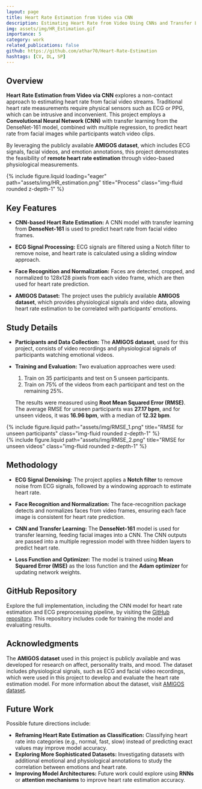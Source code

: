 ```yaml
---
layout: page
title: Heart Rate Estimation from Video via CNN
description: Estimating Heart Rate from Video Using CNNs and Transfer Learning
img: assets/img/HR_Estimation.gif
importance: 5
category: work
related_publications: false
github: https://github.com/athar70/Heart-Rate-Estimation
hashtags: [CV, DL, SP]
---
```


## Overview

**Heart Rate Estimation from Video via CNN** explores a non-contact approach to estimating heart rate from facial video streams. Traditional heart rate measurements require physical sensors such as ECG or PPG, which can be intrusive and inconvenient. This project employs a **Convolutional Neural Network (CNN)** with transfer learning from the DenseNet-161 model, combined with multiple regression, to predict heart rate from facial images while participants watch video clips.

By leveraging the publicly available **AMIGOS dataset**, which includes ECG signals, facial videos, and emotion annotations, this project demonstrates the feasibility of **remote heart rate estimation** through video-based physiological measurements.

<div class="row">
    <div class="col-sm mt-3 mt-md-0">
        {% include figure.liquid loading="eager" path="assets/img/HR_estimation.png" title="Process" class="img-fluid rounded z-depth-1" %}
    </div>
</div>

## Key Features

- **CNN-based Heart Rate Estimation:** A CNN model with transfer learning from **DenseNet-161** is used to predict heart rate from facial video frames.
- **ECG Signal Processing:** ECG signals are filtered using a Notch filter to remove noise, and heart rate is calculated using a sliding window approach.

- **Face Recognition and Normalization:** Faces are detected, cropped, and normalized to 128x128 pixels from each video frame, which are then used for heart rate prediction.

- **AMIGOS Dataset:** The project uses the publicly available **AMIGOS dataset**, which provides physiological signals and video data, allowing heart rate estimation to be correlated with participants’ emotions.

## Study Details

- **Participants and Data Collection:** The **AMIGOS dataset**, used for this project, consists of video recordings and physiological signals of participants watching emotional videos.

- **Training and Evaluation:** Two evaluation approaches were used:

  1. Train on 35 participants and test on 5 unseen participants.
  2. Train on 75% of the videos from each participant and test on the remaining 25%.

  The results were measured using **Root Mean Squared Error (RMSE)**. The average RMSE for unseen participants was **27.17 bpm**, and for unseen videos, it was **16.96 bpm**, with a median of **12.32 bpm**.

<div class="row">
    <div class="col-sm mt-3 mt-md-0">
        {% include figure.liquid path="assets/img/RMSE_1.png" title="RMSE for unseen participants" class="img-fluid rounded z-depth-1" %}
    </div>
</div>
<div class="row">
    <div class="col-sm mt-3 mt-md-0">
        {% include figure.liquid path="assets/img/RMSE_2.png" title="RMSE for unseen videos" class="img-fluid rounded z-depth-1" %}
    </div>
</div>

## Methodology

- **ECG Signal Denoising:** The project applies a **Notch filter** to remove noise from ECG signals, followed by a windowing approach to estimate heart rate.

- **Face Recognition and Normalization:** The face-recognition package detects and normalizes faces from video frames, ensuring each face image is consistent for heart rate prediction.

- **CNN and Transfer Learning:** The **DenseNet-161** model is used for transfer learning, feeding facial images into a CNN. The CNN outputs are passed into a multiple regression model with three hidden layers to predict heart rate.

- **Loss Function and Optimizer:** The model is trained using **Mean Squared Error (MSE)** as the loss function and the **Adam optimizer** for updating network weights.

## GitHub Repository

Explore the full implementation, including the CNN model for heart rate estimation and ECG preprocessing pipeline, by visiting the [GitHub repository](https://github.com/athar70/Heart-Rate-Estimation). This repository includes code for training the model and evaluating results.

## Acknowledgments

The **AMIGOS dataset** used in this project is publicly available and was developed for research on affect, personality traits, and mood. The dataset includes physiological signals, such as ECG and facial video recordings, which were used in this project to develop and evaluate the heart rate estimation model. For more information about the dataset, visit [AMIGOS dataset](http://www.eecs.qmul.ac.uk/mmv/datasets/amigos/index.html).

## Future Work

Possible future directions include:

- **Reframing Heart Rate Estimation as Classification:** Classifying heart rate into categories (e.g., normal, fast, slow) instead of predicting exact values may improve model accuracy.
- **Exploring More Sophisticated Datasets:** Investigating datasets with additional emotional and physiological annotations to study the correlation between emotions and heart rate.
- **Improving Model Architectures:** Future work could explore using **RNNs** or **attention mechanisms** to improve heart rate estimation accuracy.
